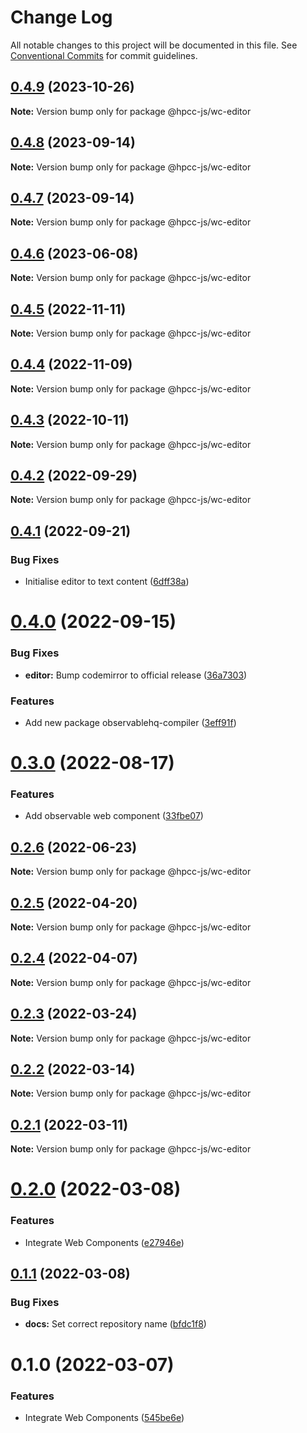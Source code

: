 # Change Log

All notable changes to this project will be documented in this file.
See [Conventional Commits](https://conventionalcommits.org) for commit guidelines.

## [0.4.9](https://github.com/hpcc-systems/Visualization/compare/@hpcc-js/wc-editor@0.4.8...@hpcc-js/wc-editor@0.4.9) (2023-10-26)

**Note:** Version bump only for package @hpcc-js/wc-editor





## [0.4.8](https://github.com/hpcc-systems/Visualization/compare/@hpcc-js/wc-editor@0.4.7...@hpcc-js/wc-editor@0.4.8) (2023-09-14)

**Note:** Version bump only for package @hpcc-js/wc-editor





## [0.4.7](https://github.com/hpcc-systems/Visualization/compare/@hpcc-js/wc-editor@0.4.6...@hpcc-js/wc-editor@0.4.7) (2023-09-14)

**Note:** Version bump only for package @hpcc-js/wc-editor





## [0.4.6](https://github.com/hpcc-systems/Visualization/compare/@hpcc-js/wc-editor@0.4.5...@hpcc-js/wc-editor@0.4.6) (2023-06-08)

**Note:** Version bump only for package @hpcc-js/wc-editor





## [0.4.5](https://github.com/hpcc-systems/Visualization/compare/@hpcc-js/wc-editor@0.4.4...@hpcc-js/wc-editor@0.4.5) (2022-11-11)

**Note:** Version bump only for package @hpcc-js/wc-editor






## [0.4.4](https://github.com/hpcc-systems/Visualization/compare/@hpcc-js/wc-editor@0.4.3...@hpcc-js/wc-editor@0.4.4) (2022-11-09)

**Note:** Version bump only for package @hpcc-js/wc-editor






## [0.4.3](https://github.com/hpcc-systems/Visualization/compare/@hpcc-js/wc-editor@0.4.2...@hpcc-js/wc-editor@0.4.3) (2022-10-11)

**Note:** Version bump only for package @hpcc-js/wc-editor





## [0.4.2](https://github.com/hpcc-systems/Visualization/compare/@hpcc-js/wc-editor@0.4.1...@hpcc-js/wc-editor@0.4.2) (2022-09-29)

**Note:** Version bump only for package @hpcc-js/wc-editor





## [0.4.1](https://github.com/hpcc-systems/Visualization/compare/@hpcc-js/wc-editor@0.4.0...@hpcc-js/wc-editor@0.4.1) (2022-09-21)


### Bug Fixes

* Initialise editor to text content ([6dff38a](https://github.com/hpcc-systems/Visualization/commit/6dff38adf857f6ddcc610364b41f451d3ed65e8e))





# [0.4.0](https://github.com/hpcc-systems/Visualization/compare/@hpcc-js/wc-editor@0.3.0...@hpcc-js/wc-editor@0.4.0) (2022-09-15)


### Bug Fixes

* **editor:** Bump codemirror to official release ([36a7303](https://github.com/hpcc-systems/Visualization/commit/36a7303944c832e113062565283e49fd338f7535))


### Features

*  Add new package observablehq-compiler ([3eff91f](https://github.com/hpcc-systems/Visualization/commit/3eff91f6ea48ecc9a54a6cdcbf9302c53d61890d))





# [0.3.0](https://github.com/hpcc-systems/Visualization/compare/@hpcc-js/wc-editor@0.2.6...@hpcc-js/wc-editor@0.3.0) (2022-08-17)


### Features

*  Add observable web component ([33fbe07](https://github.com/hpcc-systems/Visualization/commit/33fbe07eb8a5deeabd98467b1bce1fcda0d2dbab))





## [0.2.6](https://github.com/hpcc-systems/Visualization/compare/@hpcc-js/wc-editor@0.2.5...@hpcc-js/wc-editor@0.2.6) (2022-06-23)

**Note:** Version bump only for package @hpcc-js/wc-editor





## [0.2.5](https://github.com/hpcc-systems/Visualization/compare/@hpcc-js/wc-editor@0.2.4...@hpcc-js/wc-editor@0.2.5) (2022-04-20)

**Note:** Version bump only for package @hpcc-js/wc-editor





## [0.2.4](https://github.com/hpcc-systems/Visualization/compare/@hpcc-js/wc-editor@0.2.3...@hpcc-js/wc-editor@0.2.4) (2022-04-07)

**Note:** Version bump only for package @hpcc-js/wc-editor





## [0.2.3](https://github.com/hpcc-systems/Visualization/compare/@hpcc-js/wc-editor@0.2.2...@hpcc-js/wc-editor@0.2.3) (2022-03-24)

**Note:** Version bump only for package @hpcc-js/wc-editor





## [0.2.2](https://github.com/hpcc-systems/Visualization/compare/@hpcc-js/wc-editor@0.2.1...@hpcc-js/wc-editor@0.2.2) (2022-03-14)

**Note:** Version bump only for package @hpcc-js/wc-editor





## [0.2.1](https://github.com/hpcc-systems/Visualization/compare/@hpcc-js/wc-editor@0.2.0...@hpcc-js/wc-editor@0.2.1) (2022-03-11)

**Note:** Version bump only for package @hpcc-js/wc-editor





# [0.2.0](https://github.com/hpcc-systems/Visualization/compare/@hpcc-js/wc-editor@0.1.1...@hpcc-js/wc-editor@0.2.0) (2022-03-08)


### Features

* Integrate Web Components ([e27946e](https://github.com/hpcc-systems/Visualization/commit/e27946e437a164e0e07a80a415f8513226a693be))





## [0.1.1](https://github.com/GordonSmith/hpcc-js/compare/@hpcc-js/wc-editor@0.1.0...@hpcc-js/wc-editor@0.1.1) (2022-03-08)


### Bug Fixes

* **docs:**  Set correct repository name ([bfdc1f8](https://github.com/GordonSmith/hpcc-js/commit/bfdc1f8ae2fb177226f6a84715e5441b4d4834ce))





# 0.1.0 (2022-03-07)


### Features

* Integrate Web Components ([545be6e](https://github.com/GordonSmith/hpcc-js/commit/545be6e3fa477123ff8acd2400afcc451ebabfd5))
